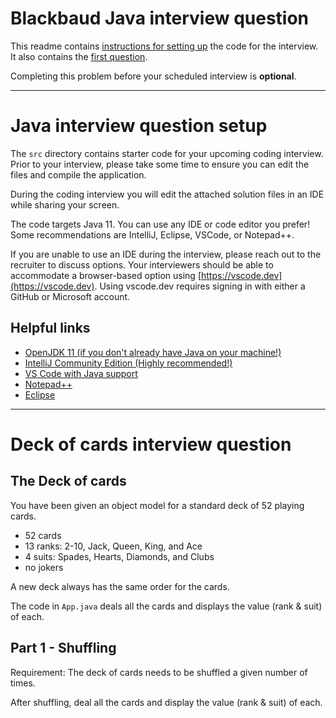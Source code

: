 # Blackbaud Java interview question

This readme contains [instructions for setting up](#instructions) the code for the interview.
It also contains the [first question](#question).

Completing this problem before your scheduled interview is **optional**.

---

# <a name="instructions"></a>Java interview question setup

The `src` directory contains starter code for your upcoming coding interview.
Prior to your interview, please take some time to ensure you can edit the files and compile the
application.

During the coding interview you will edit the attached solution files in an IDE while sharing your
screen.

The code targets Java 11. You can use any IDE or code editor you prefer! Some recommendations are IntelliJ, Eclipse, VSCode, or Notepad++.

If you are unable to use an IDE during the interview, please reach out to the recruiter to discuss options. Your interviewers should be able
to accommodate a browser-based option using [https://vscode.dev](https://vscode.dev). Using vscode.dev requires signing in with either a GitHub
or Microsoft account.

## Helpful links

-   [OpenJDK 11 (if you don't already have Java on your machine!)](https://docs.microsoft.com/en-us/java/openjdk/download#openjdk-11)
-   [IntelliJ Community Edition (Highly recommended!)](https://www.jetbrains.com/idea/download/)
-   [VS Code with Java support](https://code.visualstudio.com/docs/languages/java)
-   [Notepad++](https://notepad-plus-plus.org/downloads/)
-   [Eclipse](https://www.eclipse.org/downloads/)

---

# <a name="question"></a>Deck of cards interview question

## The Deck of cards

You have been given an object model for a standard deck of 52 playing cards.

-   52 cards
-   13 ranks: 2-10, Jack, Queen, King, and Ace
-   4 suits: Spades, Hearts, Diamonds, and Clubs
-   no jokers

A new deck always has the same order for the cards.

The code in `App.java` deals all the cards and displays the value (rank & suit) of each.

## Part 1 - Shuffling

Requirement: The deck of cards needs to be shuffled a given number of times.

After shuffling, deal all the cards and display the value (rank & suit) of each.
